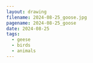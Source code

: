 ```yaml
---
layout: drawing
filename: 2024-08-25_goose.jpg
pagename: 2024-08-25_goose
date: 2024-08-25
tags:
  - geese
  - birds
  - animals
---
```

